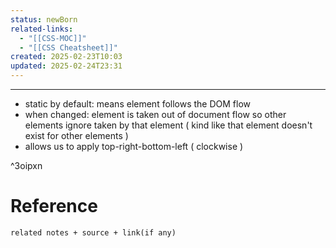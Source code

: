 ```yaml
---
status: newBorn
related-links:
  - "[[CSS-MOC]]"
  - "[[CSS Cheatsheet]]"
created: 2025-02-23T10:03
updated: 2025-02-24T23:31
---
```

---



- static by default: means element follows the DOM flow
- when changed: element is taken out of document flow so other elements ignore taken by that element ( kind like that element doesn't exist for other elements )
- allows us to apply top-right-bottom-left ( clockwise ) 

^3oipxn







# Reference
`related notes + source + link(if any)`
 
